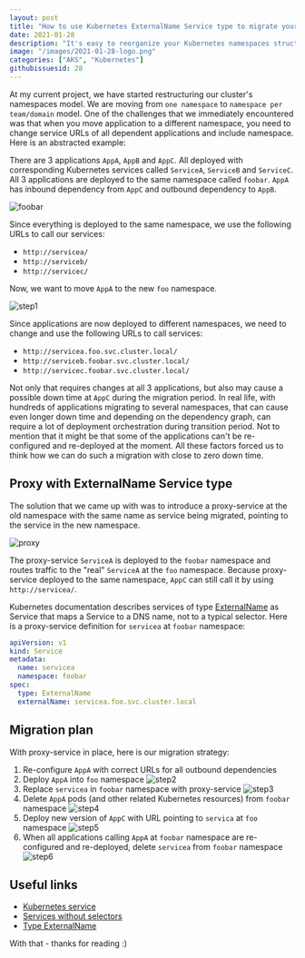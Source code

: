 ```yaml
---
layout: post
title: "How to use Kubernetes ExternalName Service type to migrate your applications to different namespaces with zero downtime."
date: 2021-01-28
description: "It's easy to reorganize your Kubernetes namespaces structure in test environments, but you need to have a solid plan how to migrate your applications between namespaces in your production cluster with zero downtime. In this blogpost I show how you can use Kubernetes ExternalName Service type to implement proxy-services to achieve zero downtime migration."
image: "/images/2021-01-28-logo.png"
categories: ["AKS", "Kubernetes"]
githubissuesid: 28
---
```


At my current project, we have started restructuring our cluster's namespaces model. We are moving from `one namespace` to `namespace per team/domain` model. 
One of the challenges that we immediately encountered was that when you move application to a different namespace, you need to change service URLs of all dependent applications and include namespace. Here is an abstracted example:

There are 3 applications `AppA`, `AppB` and `AppC`. All deployed with corresponding Kubernetes services called `ServiceA`, `ServiceB` and `ServiceC`.
All 3 applications are deployed to the same namespace called `foobar`. `AppA` has inbound dependency from `AppC` and outbound dependency to `AppB`. 

![foobar](/images/2021-01-27-foobar.png)

Since everything is deployed to the same namespace, we use the following URLs to call our services:

* `http://servicea/` 
* `http://serviceb/`
* `http://servicec/` 
 
Now, we want to move `AppA` to the new `foo` namespace.

![step1](/images/2021-01-27-step1.png)

Since applications are now deployed to different namespaces, we need to change and use the following URLs to call services:

* `http://servicea.foo.svc.cluster.local/` 
* `http://serviceb.foobar.svc.cluster.local/`
* `http://servicec.foobar.svc.cluster.local/` 

Not only that requires changes at all 3 applications, but also may cause a possible down time at `AppC` during the migration period. In real life, with hundreds of applications migrating to several namespaces, that can cause even longer down time and depending on the dependency graph, can require a lot of deployment orchestration during transition period. Not to mention that it might be that some of the applications can't be re-configured and re-deployed at the moment. 
All these factors forced us to think how we can do such a migration with close to zero down time. 

## Proxy with ExternalName Service type

The solution that we came up with was to introduce a proxy-service at the old namespace with the same name as service being migrated, pointing to the service in the new namespace.

![proxy](/images/2021-01-27-final.png)

The proxy-service `ServiceA` is deployed to the `foobar` namespace and routes traffic to the "real" `ServiceA` at the `foo` namespace. Because proxy-service deployed to the same namespace, `AppC` can still call it by using `http://servicea/`.

Kubernetes documentation describes services of type [ExternalName](https://kubernetes.io/docs/concepts/services-networking/service/#externalname) as Service that maps a Service to a DNS name, not to a typical selector. 
Here is a proxy-service definition for `servicea` at `foobar` namespace:

```yaml
apiVersion: v1
kind: Service
metadata:
  name: servicea
  namespace: foobar
spec:
  type: ExternalName
  externalName: servicea.foo.svc.cluster.local
```

## Migration plan

With proxy-service in place, here is our migration strategy:

1. Re-configure `AppA` with correct URLs for all outbound dependencies 
2. Deploy `AppA` into `foo` namespace
![step2](/images/2021-01-27-step2.png)
3. Replace `servicea` in `foobar` namespace with proxy-service
![step3](/images/2021-01-27-step3.png)
4. Delete `AppA` pods (and other related Kubernetes resources) from `foobar` namespace
![step4](/images/2021-01-27-step4.png)
5. Deploy new version of `AppC` with URL pointing to `servica` at `foo` namespace
![step5](/images/2021-01-27-step5.png)
6. When all applications calling `AppA` at `foobar` namespace are re-configured and re-deployed, delete `servicea` from `foobar` namespace
![step6](/images/2021-01-27-step1.png)


## Useful links

* [Kubernetes service](https://kubernetes.io/docs/concepts/services-networking/service/)
* [Services without selectors](https://kubernetes.io/docs/concepts/services-networking/service/#services-without-selectors)
* [Type ExternalName](https://kubernetes.io/docs/concepts/services-networking/service/#externalname)

With that - thanks for reading :)
